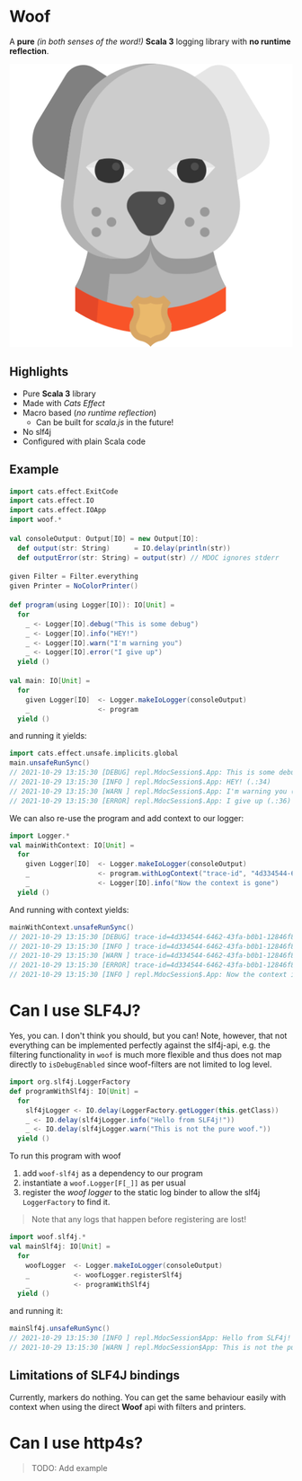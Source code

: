 # Woof

A **pure** _(in both senses of the word!)_ **Scala 3** logging library with **no runtime reflection**.

![](dog-svgrepo-com.svg)

## Highlights

* Pure **Scala 3** library
* Made with _Cats Effect_
* Macro based (_no runtime reflection_)
  * Can be built for _scala.js_ in the future!
* No slf4j
* Configured with plain Scala code

## Example 

```scala
import cats.effect.ExitCode
import cats.effect.IO
import cats.effect.IOApp
import woof.*

val consoleOutput: Output[IO] = new Output[IO]:
  def output(str: String)      = IO.delay(println(str))
  def outputError(str: String) = output(str) // MDOC ignores stderr

given Filter = Filter.everything
given Printer = NoColorPrinter()

def program(using Logger[IO]): IO[Unit] = 
  for
    _ <- Logger[IO].debug("This is some debug")
    _ <- Logger[IO].info("HEY!")
    _ <- Logger[IO].warn("I'm warning you")
    _ <- Logger[IO].error("I give up")
  yield ()

val main: IO[Unit] = 
  for
    given Logger[IO]  <- Logger.makeIoLogger(consoleOutput)
    _                 <- program
  yield ()
```

and running it yields:

```scala
import cats.effect.unsafe.implicits.global
main.unsafeRunSync()
// 2021-10-29 13:15:30 [DEBUG] repl.MdocSession$.App: This is some debug (.:33)
// 2021-10-29 13:15:30 [INFO ] repl.MdocSession$.App: HEY! (.:34)
// 2021-10-29 13:15:30 [WARN ] repl.MdocSession$.App: I'm warning you (.:35)
// 2021-10-29 13:15:30 [ERROR] repl.MdocSession$.App: I give up (.:36)
```


We can also re-use the program and add context to our logger:

```scala
import Logger.*
val mainWithContext: IO[Unit] = 
  for
    given Logger[IO]  <- Logger.makeIoLogger(consoleOutput)
    _                 <- program.withLogContext("trace-id", "4d334544-6462-43fa-b0b1-12846f871573")
    _                 <- Logger[IO].info("Now the context is gone")
  yield ()
```

And running with context yields:

```scala
mainWithContext.unsafeRunSync()
// 2021-10-29 13:15:30 [DEBUG] trace-id=4d334544-6462-43fa-b0b1-12846f871573 repl.MdocSession$.App: This is some debug (.:33)
// 2021-10-29 13:15:30 [INFO ] trace-id=4d334544-6462-43fa-b0b1-12846f871573 repl.MdocSession$.App: HEY! (.:34)
// 2021-10-29 13:15:30 [WARN ] trace-id=4d334544-6462-43fa-b0b1-12846f871573 repl.MdocSession$.App: I'm warning you (.:35)
// 2021-10-29 13:15:30 [ERROR] trace-id=4d334544-6462-43fa-b0b1-12846f871573 repl.MdocSession$.App: I give up (.:36)
// 2021-10-29 13:15:30 [INFO ] repl.MdocSession$.App: Now the context is gone (.:67)
```

# Can I use SLF4J?

Yes, you can. I don't think you should, but you can! Note, however, that not everything can be implemented perfectly against the
slf4j-api, e.g. the filtering functionality in `woof` is much more flexible and thus does not map directly to `isDebugEnabled` since 
woof-filters are not limited to log level.

```scala
import org.slf4j.LoggerFactory
def programWithSlf4j: IO[Unit] = 
  for
    slf4jLogger <- IO.delay(LoggerFactory.getLogger(this.getClass))
    _ <- IO.delay(slf4jLogger.info("Hello from SLF4j!"))
    _ <- IO.delay(slf4jLogger.warn("This is not the pure woof."))
  yield ()
```

To run this program with woof

1. add `woof-slf4j` as a dependency to our program
1. instantiate a `woof.Logger[F[_]]` as per usual
1. register the _woof logger_ to the static log binder to allow the slf4j `LoggerFactory` to find it.

> Note that any logs that happen before registering are lost!

```scala
import woof.slf4j.*
val mainSlf4j: IO[Unit] = 
  for
    woofLogger  <- Logger.makeIoLogger(consoleOutput)
    _           <- woofLogger.registerSlf4j
    _           <- programWithSlf4j
  yield ()
```

and running it:

```scala
mainSlf4j.unsafeRunSync()
// 2021-10-29 13:15:30 [INFO ] repl.MdocSession$App: Hello from SLF4j! (MdocSession$App.scala:87)
// 2021-10-29 13:15:30 [WARN ] repl.MdocSession$App: This is not the pure woof. (MdocSession$App.scala:88)
```
## Limitations of SLF4J bindings

Currently, markers do nothing. You can get the same behaviour easily with context when using the direct __Woof__ api with filters and printers.

# Can I use __http4s__?

> TODO: Add example